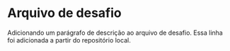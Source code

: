# Arquivo de desafio

Adicionando um parágrafo de descrição ao arquivo de desafio.
Essa linha foi adicionada a partir do repositório local.

